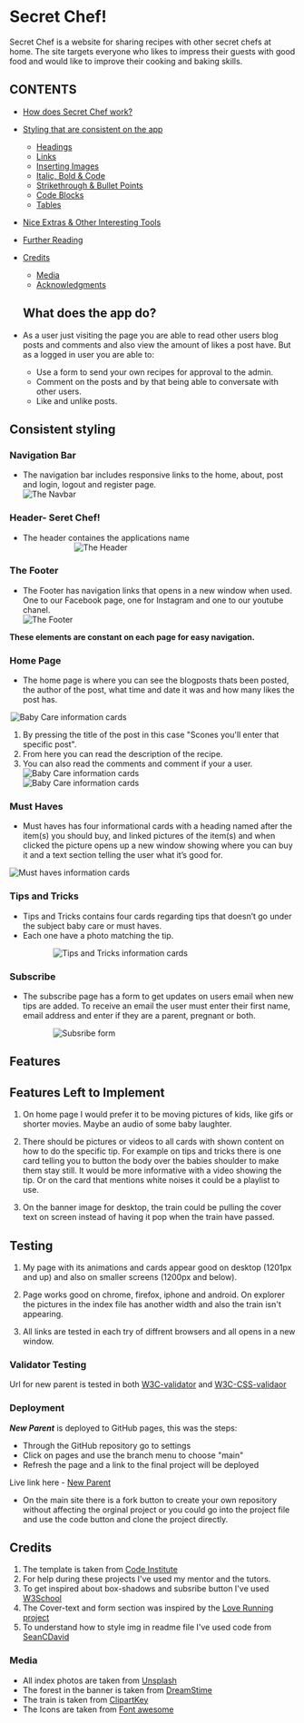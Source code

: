 # Secret Chef!

Secret Chef is a website for sharing recipes with other secret chefs at home. The site targets everyone who likes to impress their guests with good food and would like to improve their cooking and baking skills.

## CONTENTS

* [How does Secret Chef work?](#what-does-the-app-do)

* [Styling that are consistent on the app](#consistent-styling)
  * [Headings](#headings)
  * [Links](#links)
  * [Inserting Images](#inserting-images)
  * [Italic, Bold & Code](#italic-bold-and-code)
  * [Strikethrough & Bullet Points](#strikethrough--bullet-points)
  * [Code Blocks](#code-blocks)
  * [Tables](#tables)
* [Nice Extras & Other Interesting Tools](#nice-extras--other-interesting-tools)
* [Further Reading](#further-reading)
* [Credits](#credits)
  * [Media](#media)
  * [Acknowledgments](#acknowledgments)

  ## What does the app do?
* As a user just visiting the page you are able to read other users blog posts and comments and also view the amount of likes a post have. But as a logged in user you are able to:
   * Use a form to send your own recipes for approval to the admin.
   * Comment on the posts and by that being able to conversate with other users.
   * Like and unlike posts.

## Consistent styling 

### Navigation Bar
* The navigation bar includes responsive links to the home, about, post and login, logout and register page. 
<img
  src="assets/images/navigation-bar.png"
  alt="The Navbar" 
  title="The Navbar"
  style="display: block; margin: 0 auto; max-width: 500px">
  
### Header- Seret Chef!
* The header containes the applications name 
<img
  src="assets/images/header.png"
  alt="The Header" 
  title="The Header"
  style="display: block; margin: 0 auto; max-width: 300px">


### The Footer
* The Footer has navigation links that opens in a new window when used. One to our Facebook page, one for Instagram and one to our youtube chanel. 
<img
  src="assets/images/footer.PNG"
  alt="The Footer" 
  title="The Footer"
  style="display: block; margin: 0 auto; max-width: 500px">

**These elements are constant on each page for easy navigation.**

### Home Page 

* The home page is where you can see the blogposts thats been posted, the author of the post, what time and date it was and how many likes the post has.

<img
  src="assets/images/home.png"
  alt="Baby Care information cards" 
  title="Baby Care information cards"
  style="display: block; margin: 0 auto; max-width: 500px">

1. By pressing the title of the post in this case "Scones you'll enter that specific post".
2. From here you can read the description of the recipe. 
3. You can also read the comments and comment if your a user.
<img
  src="assets/images/description.png"
  alt="Baby Care information cards" 
  title="Baby Care information cards"
  style="display: block; margin: 0 auto; max-width: 500px">
  <img
  src="assets/images/comment.png"
  alt="Baby Care information cards" 
  title="Baby Care information cards"
  style="display: block; margin: 0 auto; max-width: 500px">

### Must Haves

* Must haves has four informational cards with a heading named after the item(s) you should buy, and linked pictures of the item(s) and when clicked the picture opens up a new window showing where you can buy it and a text section telling the user what it’s good for.

<img
  src="assets/images/must-haves.PNG"
  alt="Must haves information cards" 
  title="Must Haves information cards"
  style="display: block; margin: 0 auto; max-width: 350x">

### Tips and Tricks 

* Tips and Tricks contains four cards regarding tips that doesn’t go under the subject baby care or must haves. 
* Each one have a photo matching the tip.

<img 
src="assets/images/tips-and-tricks.PNG" 
alt="Tips and Tricks information cards" 
title="Tips and Tricks information cards"
style="display: block; margin: 0 auto; max-width: 350px">

### Subscribe

* The subscribe page has a form to get updates on users email when new tips are added. To receive an email the user must enter their first name, email address and enter if they are a parent, pregnant or both.

<img 
src="assets/images/subscribe-form.PNG" 
alt="Subsribe form" 
title="Subsribe form"
style="display: block; margin: 0 auto; max-width: 350px">

## Features


## Features Left to Implement

1. On home page I would prefer it to be moving pictures of kids, like gifs or shorter movies. Maybe an audio of some baby laughter.

2. There should be pictures or videos to all cards with shown content on how to do the specific tip. For example on tips and tricks there is one card telling you to button the body over the babies shoulder to make them stay still. It would be more informative with a video showing the tip. Or on the card that mentions white noises it could be a playlist to use.

3. On the banner image for desktop, the train could be pulling the cover text on screen instead of having it pop when the train have passed.

## Testing

1. My page with its animations and cards appear good on desktop (1201px and up) and also on smaller screens (1200px and below). 

2. Page works good on chrome, firefox, iphone and android. On explorer the pictures in the index file has another width and also the train isn't appearing.

3. All links are tested in each try of diffrent browsers and all opens in a new window.

### Validator Testing

Url for new parent is tested in both [W3C-validator](https://validator.w3.org/) and [W3C-CSS-validaor](http://jigsaw.w3.org/css-validator/validator?lang=sv&profile=css3svg&uri=https%3A%2F%2Fohdamnitsnikki.github.io%2Fnew-parent%2F&usermedium=all&vextwarning=&warning=1)

### Deployment 

**_New Parent_** is deployed to GitHub pages, this was the steps:
* Through the GitHub repository go to settings
* Click on pages and use the branch menu to choose "main"
* Refresh the page and a link to the final project will be deployed

Live link here - [New Parent](https://ohdamnitsnikki.github.io/new-parent/)

* On the main site there is a fork button to create your own repository without affecting the orginal project or you could go into the project file and use the code button and clone the project directly.

## Credits

1. The template is taken from [Code Institute](https://github.com/Code-Institute-Org/gitpod-full-template)
2. For help during these projects I've used my mentor and the tutors.
3. To get inspired about box-shadows and subsribe button I've used [W3School](https://www.w3schools.com/)
4. The Cover-text and form section was inspired by the [Love Running project](https://code-institute-org.github.io/love-running-2.0/index.html)
5. To understand how to style img in readme file I've used code from [SeanCDavid](https://www.seancdavis.com/posts/three-ways-to-add-image-to-github-readme/)

### Media

* All index photos are taken from [Unsplash](https://unsplash.com/) 
* The forest in the banner is taken from [DreamStime](https://thumbs.dreamstime.com/b/cartoon-forest-landscape-stones-hand-draw-illustration-135774982.jpg)
* The train is taken from [ClipartKey](https://www.clipartkey.com/search/toy-train/)
* The Icons are taken from [Font awesome](https://fontawesome.com/icons)
